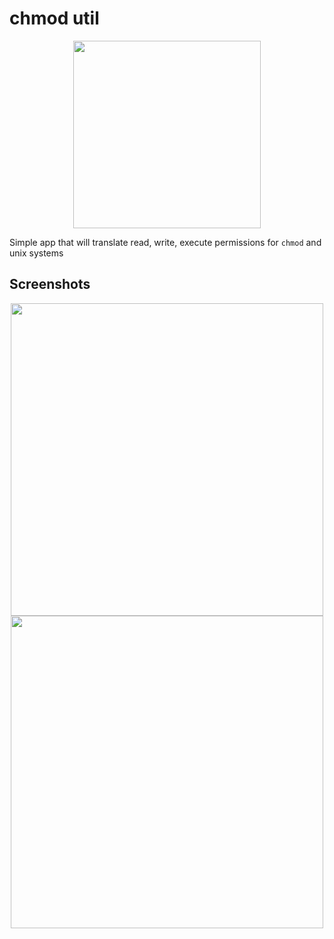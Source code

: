 # chmod util

<p align="center">
  <img src="https://user-images.githubusercontent.com/16304728/129462946-98cf9d43-42d5-4aad-bef3-716ca615f1ef.png" height="300px">
</p>

Simple app that will translate read, write, execute permissions for `chmod` and unix systems

## Screenshots

<p align="center">
  <img src="https://user-images.githubusercontent.com/16304728/129462963-f3db0d13-3477-4e4f-b308-68a61b93dff2.png" height="500px">
  <img src="https://user-images.githubusercontent.com/16304728/129462965-6b33025b-16f1-48ac-844d-a08f6495681b.png" height="500px">
</p>
